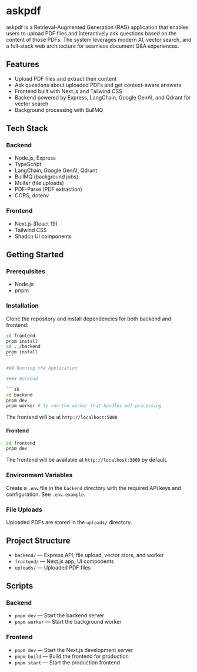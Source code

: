 # askpdf

askpdf is a Retrieval-Augmented Generation (RAG) application that enables users to upload PDF files and interactively ask questions based on the content of those PDFs. The system leverages modern AI, vector search, and a full-stack web architecture for seamless document Q&A experiences.

## Features

- Upload PDF files and extract their content
- Ask questions about uploaded PDFs and get context-aware answers
- Frontend built with Next.js and Tailwind CSS
- Backend powered by Express, LangChain, Google GenAI, and Qdrant for vector search
- Background processing with BullMQ

## Tech Stack

### Backend

- Node.js, Express
- TypeScript
- LangChain, Google GenAI, Qdrant
- BullMQ (background jobs)
- Multer (file uploads)
- PDF-Parse (PDF extraction)
- CORS, dotenv

### Frontend

- Next.js (React 19)
- Tailwind CSS
- Shadcn UI components

## Getting Started

### Prerequisites

- Node.js
- pnpm

### Installation

Clone the repository and install dependencies for both backend and frontend:

````sh
cd frontend
pnpm install
cd ../backend
pnpm install
```

### Running the Application

#### Backend

```sh
cd backend
pnpm dev
pnpm worker # to run the worker that handles pdf processing
````

The frontend will be at `http://localhost:5000`

#### Frontend

```sh
cd frontend
pnpm dev
```

The frontend will be available at `http://localhost:3000` by default.

### Environment Variables

Create a `.env` file in the `backend` directory with the required API keys and configuration. See `.env.example`.

### File Uploads

Uploaded PDFs are stored in the `uploads/` directory.

## Project Structure

- `backend/` — Express API, file upload, vector store, and worker
- `frontend/` — Next.js app, UI components
- `uploads/` — Uploaded PDF files

## Scripts

### Backend

- `pnpm dev` — Start the backend server
- `pnpm worker` — Start the background worker

### Frontend

- `pnpm dev` — Start the Next.js development server
- `pnpm build` — Build the frontend for production
- `pnpm start` — Start the production frontend
